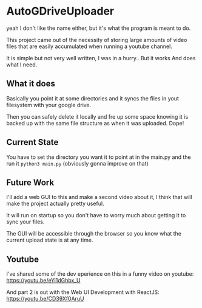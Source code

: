 # AutoGDriveUploader

yeah I don't like the name either, but it's what the program is meant to do.

This project came out of the necessity of storing large amounts of video files that are easily accumulated when running a youtube channel.

It is simple but not very well written, I was in a hurry.. But it works And does what I need.

## What it does

Basically you point it at some directories and it syncs the files in yout filesystem with your google drive.

Then you can safely delete it locally and fre up some space knowing it is backed up with the same file structure as when it was uploaded. Dope!

## Current State

You have to set the directory you want it to point at in the main.py and the run it `python3 main.py` (obviously gonna improve on that)

## Future Work

I'll add a web GUI to this and make a second video about it, I think that will make the project actually pretty useful.

It will run on startup so you don't have to worry much about getting it to sync your files.

The GUI will be accessible through the browser so you know what the current upload state is at any time.

## Youtube

I've shared some of the dev eperience on this in a funny video on youtube: https://youtu.be/eYi1dGhbx_U

And part 2 is out with the Web UI Development with ReactJS: https://youtu.be/CD39Xf0AruU
